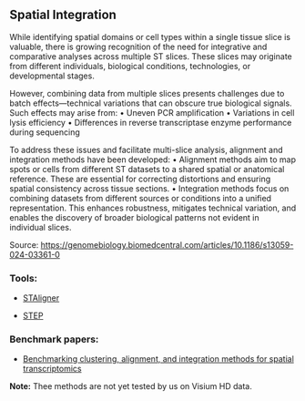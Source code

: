 ## Spatial Integration

While identifying spatial domains or cell types within a single tissue slice is valuable, there is growing recognition of the need for integrative and comparative analyses across multiple ST slices. These slices may originate from different individuals, biological conditions, technologies, or developmental stages.

However, combining data from multiple slices presents challenges due to batch effects—technical variations that can obscure true biological signals. Such effects may arise from:
	•	Uneven PCR amplification
	•	Variations in cell lysis efficiency
	•	Differences in reverse transcriptase enzyme performance during sequencing

To address these issues and facilitate multi-slice analysis, alignment and integration methods have been developed:
	•	Alignment methods aim to map spots or cells from different ST datasets to a shared spatial or anatomical reference. These are essential for correcting distortions and ensuring spatial consistency across tissue sections.
	•	Integration methods focus on combining datasets from different sources or conditions into a unified representation. This enhances robustness, mitigates technical variation, and enables the discovery of broader biological patterns not evident in individual slices.

Source: https://genomebiology.biomedcentral.com/articles/10.1186/s13059-024-03361-0

### Tools:

- [STAligner](https://doi.org/10.1038/s43588-023-00528-w)

- [STEP](https://www.biorxiv.org/content/10.1101/2024.04.15.589470v3)

### Benchmark papers:

- [Benchmarking clustering, alignment, and integration methods for spatial transcriptomics](https://genomebiology.biomedcentral.com/articles/10.1186/s13059-024-03361-0)

**Note:** Thee methods are not yet tested by us on Visium HD data. 